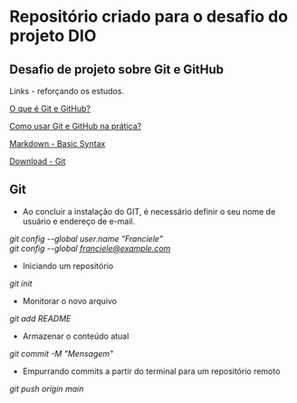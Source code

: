 # Repositório criado para o desafio do projeto DIO
## Desafio de projeto sobre Git e GitHub

Links - reforçando os estudos.

[O que é Git e GitHub?](https://www.youtube.com/watch?v=DqTITcMq68k&feature=emb_imp_woyt)

[Como usar Git e GitHub na prática?](https://www.youtube.com/watch?v=UBAX-13g8OM&feature=emb_title)

[Markdown - Basic Syntax](https://www.markdownguide.org/basic-syntax/)

[Download - Git](https://git-scm.com/downloads)

## Git
- Ao concluir a instalação do GIT, é necessário definir o seu nome de usuário e endereço de e-mail.

*<p>git config --global user.name "Franciele"<br> git config --global franciele@example.com</p>*

- Iniciando um repositório
  
*git init*

- Monitorar o novo arquivo

*git add README*

- Armazenar o conteúdo atual

*git commit -M "Mensagem"*

- Empurrando commits a partir do terminal para um repositório remoto

*git push origin main*


